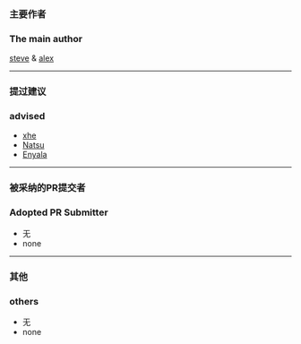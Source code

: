 ### 主要作者  
### The main author  
[steve](https://steve02081504.github.io/about) & [alex](https://coding.net/u/Alex0125)  

_______

### 提过建议  
### advised  
  
- [xhe](https://github.com/xhebox)  
- [Natsu](https://github.com/akemimadoka)  
- [Enyala](https://github.com/BearJean)  

_______

### 被采纳的PR提交者  
### Adopted PR Submitter  
  
- 无  
- none  

_______

### 其他
### others  
  
- 无  
- none  
